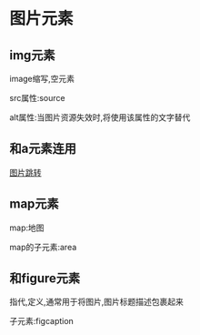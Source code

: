 # 图片元素

## img元素

image缩写,空元素

src属性:source

alt属性:当图片资源失效时,将使用该属性的文字替代

## 和a元素连用

[图片跳转](index.html)

## map元素

map:地图

map的子元素:area

## 和figure元素

指代,定义,通常用于将图片,图片标题描述包裹起来

子元素:figcaption